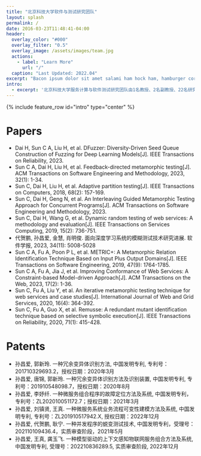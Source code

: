 ```yaml
---
title: "北京科技大学软件与测试研究团队"
layout: splash
permalink: /
date: 2016-03-23T11:48:41-04:00
header:
  overlay_color: "#000"
  overlay_filter: "0.5"
  overlay_image: /assets/images/team.jpg
  actions:
    - label: "Learn More"
      url: "/"
  caption: "Last Updated: 2022.04"
excerpt: "Bacon ipsum dolor sit amet salami ham hock ham, hamburger corned beef short ribs kielbasa biltong t-bone drumstick tri-tip tail sirloin pork chop."
intro:
  - excerpt: '北京科技大学服务计算与软件测试研究团队由1名教授、2名副教授、22名研究生名组成，依托材料领域知识工程北京市重点实验室、智能超算融合应用技术研究中心等省部级科研平台，在服务计算、软件测试等领域具有扎实的理论基础和技术积累，参与各项国家、省重点项目，拥有多项核心自主知识产权，开发了多个应用平台并已在实际生产环境下开展部署，取得多项具有国际影响力的研究成果。'
---
```


{% include feature_row id="intro" type="center" %}

# Papers

* Dai H, Sun C A, Liu H, et al. DFuzzer: Diversity-Driven Seed Queue Construction of Fuzzing for Deep Learning Models[J]. IEEE Transactions on Reliability, 2023.
* Sun C A, Dai H, Liu H, et al. Feedback-directed metamorphic testing[J]. ACM Transactions on Software Engineering and Methodology, 2023, 32(1): 1-34.
* Sun C, Dai H, Liu H, et al. Adaptive partition testing[J]. IEEE Transactions on Computers, 2018, 68(2): 157-169.
* Sun C, Dai H, Geng N, et al. An Interleaving Guided Metamorphic Testing Approach for Concurrent Programs[J]. ACM Transactions on Software Engineering and Methodology, 2023.
* Sun C, Dai H, Wang G, et al. Dynamic random testing of web services: A methodology and evaluation[J]. IEEE Transactions on Services Computing, 2019, 15(2): 736-751.
* 代贺鹏, 孙昌爱, 金慧, 肖明俊. 面向深度学习系统的模糊测试技术研究进展. 软件学报, 2023, 34(11): 5008-5028
* Sun C A, Fu A, Poon P L, et al. METRIC+: A Metamorphic Relation Identification Technique Based on Input Plus Output Domains[J]. IEEE Transactions on Software Engineering, 2019, 47(9): 1764-1785.
* Sun C A, Fu A, Jia J, et al. Improving Conformance of Web Services: A Constraint-based Model-driven Approach[J]. ACM Transactions on the Web, 2023, 17(2): 1-36.
* Sun C, Fu A, Liu Y, et al. An iterative metamorphic testing technique for web services and case studies[J]. International Journal of Web and Grid Services, 2020, 16(4): 364-392.
* Sun C, Fu A, Guo X, et al. Remusse: A redundant mutant identification technique based on selective symbolic execution[J]. IEEE Transactions on Reliability, 2020, 71(1): 415-428.

# Patents

* 孙昌爱, 郭新玲. 一种冗余变异体识别方法, 中国发明专利, 专利号：201710329693.2，授权日期：2020年3月
* 孙昌爱, 唐锦, 郭新玲. 一种冗余变异体识别方法及识别装置, 中国发明专利, 专利号：201910548098.7，授权日期：2020年8月
* 孙昌爱, 李妤纤. 一种微服务组合程序的故障定位方法及系统, 中国发明专利，专利号：ZL202010051172.7；授权日期：2021年3月
* 孙昌爱, 刘镇贤, 王真. 一种微服务系统业务流程可变性建模方法及系统, 中国发明专利, 专利号：ZL201910517942.X, 授权日期：2022年12月
* 孙昌爱, 代贺鹏, 耿宁. 一种并发程序的蜕变测试技术, 中国发明专利，受理号：202110109436.4，实质审查阶段，2021年5月
* 孙昌爱, 王真, 龚玉飞. 一种模型驱动的上下文感知物联网服务组合方法及系统, 中国发明专利, 受理号：202210836289.5, 实质审查阶段, 2022年12月
